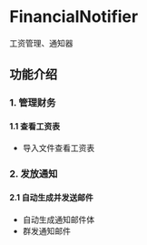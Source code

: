 # FinancialNotifier

工资管理、通知器

## 功能介绍

### 1. 管理财务

#### 1.1 查看工资表

* 导入文件查看工资表

### 2. 发放通知

#### 2.1 自动生成并发送邮件

* 自动生成通知邮件体
* 群发通知邮件